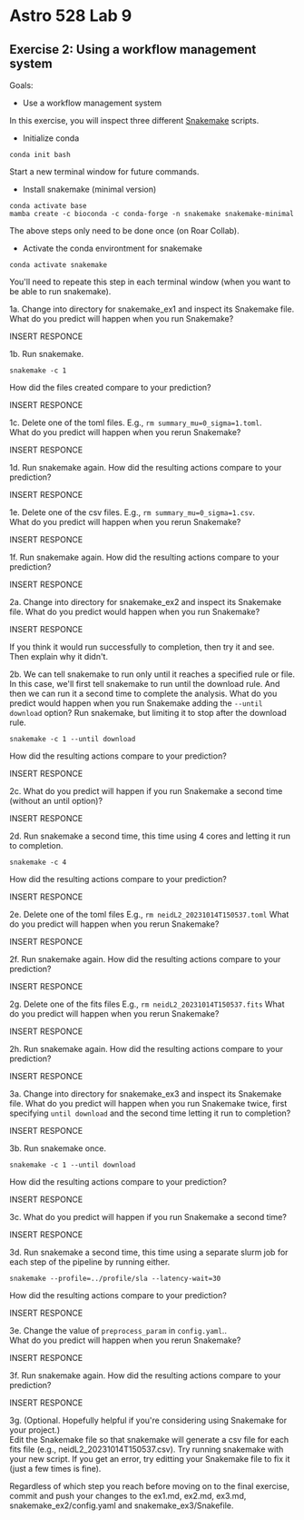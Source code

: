 # Astro 528 Lab 9
## Exercise 2:  Using a workflow management system

Goals:
- Use a workflow management system

In this exercise, you will inspect three different [Snakemake](https://snakemake.readthedocs.io/en/stable/) scripts.

- Initialize conda
```shell
conda init bash
```
Start a new terminal window for future commands.

-  Install snakemake (minimal version)
```shell
conda activate base
mamba create -c bioconda -c conda-forge -n snakemake snakemake-minimal
```
The above steps only need to be done once (on Roar Collab).

-  Activate the conda environtment for snakemake
```shell
conda activate snakemake
```
You'll need to repeate this step in each terminal window (when you want to be able to run snakemake).  

1a.  Change into directory for snakemake_ex1 and inspect its Snakemake file.
What do you predict will happen when you run Snakemake? 

INSERT RESPONCE


1b.  Run snakemake.
```shell
snakemake -c 1
```
How did the files created compare to your prediction?

INSERT RESPONCE


1c.  Delete one of the toml files.  E.g., `rm summary_mu=0_sigma=1.toml`.  
What do you predict will happen when you rerun Snakemake?  

INSERT RESPONCE


1d.  Run snakemake again.
How did the resulting actions compare to your prediction?

INSERT RESPONCE


1e.  Delete one of the csv files.  E.g., `rm summary_mu=0_sigma=1.csv`.  
What do you predict will happen when you rerun Snakemake?  

INSERT RESPONCE


1f.  Run snakemake again.
How did the resulting actions compare to your prediction?

INSERT RESPONCE




2a.  Change into directory for snakemake_ex2 and inspect its Snakemake file.
What do you predict would happen when you run Snakemake?

INSERT RESPONCE

If you think it would run successfully to completion, then try it and see.  Then explain why it didn't.


2b.  We can tell snakemake to run only until it reaches a specified rule or file. 
In this case, we'll first tell snakemake to run until the download rule.  And then we can run it a second time to complete the analysis.
What do you predict would happen when you run Snakemake adding the `--until download` option?
Run snakemake, but limiting it to stop after the download rule.
```shell
snakemake -c 1 --until download
```
How did the resulting actions compare to your prediction?

INSERT RESPONCE


2c.  What do you predict will happen if you run Snakemake a second time (without an until option)?

INSERT RESPONCE


2d.  Run snakemake a second time, this time using 4 cores and letting it run to completion.
```shell
snakemake -c 4
```
How did the resulting actions compare to your prediction?

INSERT RESPONCE


2e.  Delete one of the toml files E.g., `rm neidL2_20231014T150537.toml`
What do you predict will happen when you rerun Snakemake?  

INSERT RESPONCE


2f.  Run snakemake again.
How did the resulting actions compare to your prediction?

INSERT RESPONCE


2g.  Delete one of the fits files E.g., `rm neidL2_20231014T150537.fits`
What do you predict will happen when you rerun Snakemake?  

INSERT RESPONCE


2h.  Run snakemake again.
How did the resulting actions compare to your prediction?

INSERT RESPONCE




3a.  Change into directory for snakemake_ex3 and inspect its Snakemake file.
What do you predict will happen when you run Snakemake twice, first specifying `until download` and the second time letting it run to completion?

INSERT RESPONCE


3b.  Run snakemake once.
```shell
snakemake -c 1 --until download
```
How did the resulting actions compare to your prediction?

INSERT RESPONCE


3c.  What do you predict will happen if you run Snakemake a second time?
 
INSERT RESPONCE


3d.  Run snakemake a second time, this time using a separate slurm job for each step of the pipeline by running either.
```shell
snakemake --profile=../profile/sla --latency-wait=30
```
How did the resulting actions compare to your prediction?

INSERT RESPONCE


3e.  Change the value of `preprocess_param` in `config.yaml`..  
What do you predict will happen when you rerun Snakemake?  

INSERT RESPONCE


3f.  Run snakemake again.
How did the resulting actions compare to your prediction?

INSERT RESPONCE


3g.  (Optional.  Hopefully helpful if you're considering using Snakemake for your project.)  
Edit the Snakemake file so that snakemake will generate a csv file for each fits file (e.g., neidL2_20231014T150537.csv).
Try running snakemake with your new script.  If you get an error, try editting your Snakemake file to fix it (just a few times is fine).   


Regardless of which step you reach before moving on to the final exercise, commit and push your changes to the ex1.md, ex2.md, ex3.md, snakemake_ex2/config.yaml and snakemake_ex3/Snakefile.


